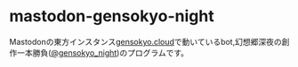 # mastodon-gensokyo-night

Mastodonの東方インスタンス[gensokyo.cloud](https://gensokyo.cloud)で動いているbot,幻想郷深夜の創作一本勝負([@gensokyo_night](https://gensokyo.cloud/@gensokyo_night))のプログラムです。
